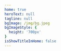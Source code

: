 ```yaml
---
home: true
heroText: null
tagline: null
bgImage: /img/bg.jpeg
bgImageStyle: {
  height: '700px'
}
isShowTitleInHome: false
---
```

